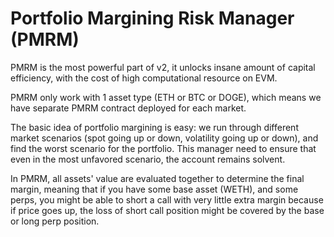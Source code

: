 # Portfolio Margining Risk Manager (PMRM)

PMRM is the most powerful part of v2, it unlocks insane amount of capital efficiency, with the cost of high computational resource on EVM.

PMRM only work with 1 asset type (ETH or BTC or DOGE), which means we have separate PMRM contract deployed for each market.

The basic idea of portfolio margining is easy: we run through different market scenarios (spot going up or down, volatility going up or down), and find the worst scenario for the portfolio. This manager need to ensure that even in the most unfavored scenario, the account remains solvent.

In PMRM, all assets' value are evaluated together to determine the final margin, meaning that if you have some base asset (WETH), and some perps, you might be able to short a call with very little extra margin because if price goes up, the loss of short call position might be covered by the base or long perp position.